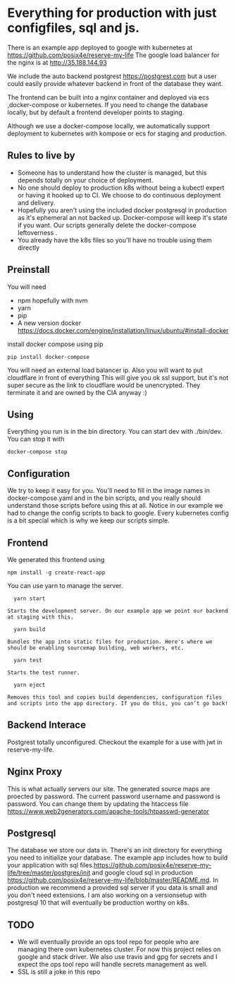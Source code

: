 # Everything for production with just configfiles, sql and js.

There is an example app deployed to google with kubernetes at
https://github.com/posix4e/reserve-my-life
The google load balancer for the nginx is at
http://35.188.144.93

We include the auto backend postgrest
https://postgrest.com but a user could easily provide whatever backend in front of the database they want. 

The frontend can be built into a nginx container and deployed
via ecs ,docker-compose or kubernetes. If you need to change the database locally, but by default a frontend developer points to staging.

Although we use a docker-compose locally, we automatically support
deployment to kubernetes with kompose or ecs for staging and production. 

Rules to live by
--------
- Someone has to understand how the cluster is managed, but this depends totally on your choice of deployment.
- No one should deploy to production k8s without being a kubectl expert or having it hooked up to CI. We choose to do continuous deployment and delivery.
- Hopefully you aren't using the included docker postgresql in production as it's ephemeral an not backed up. Docker-compose will keep it's state if you want. Our scripts generally delete the docker-compose leftoverness . 
- You already have the k8s files so you'll have no trouble using them directly

Preinstall
--------

You will need 
 - npm hopefully with nvm
 - yarn
 - pip
 - A new version docker https://docs.docker.com/engine/installation/linux/ubuntu/#install-docker

install docker compose using pip

```
pip install docker-compose
```
You will need an external load balancer ip. Also you will want to put cloudflare in front of everything
This will give you ok ssl support, but it's not super secure as the link to cloudflare would be unencrypted.
They terminate it and are owned by the CIA anyway :)

Using
--------
Everything you run is in the bin directory. You can start dev with ./bin/dev. You can stop it with

```
docker-compose stop
```

Configuration
--------
We try to keep it easy for you.
You'll need to fill in the image names in docker-compose.yaml and
 in the bin scripts, and you really should understand those scripts 
 before using this at all. Notice in our example we had to change 
 the config scripts to back to google. Every kubernetes config is a bit
 special which is why we keep our scripts simple.


Frontend
--------
We generated this frontend using
```
npm install -g create-react-app
```
You can use yarn to manage the server.
```
  yarn start
```
    Starts the development server. On our example app we point our backend at staging with this.  

```
  yarn build
```
    Bundles the app into static files for production. Here's where we should be enabling sourcemap building, web workers, etc.

```
  yarn test
```
    Starts the test runner.

```
  yarn eject
```
    Removes this tool and copies build dependencies, configuration files
    and scripts into the app directory. If you do this, you can’t go back!


Backend Interace
--------

Postgrest totally unconfigured. Checkout the example for a use with jwt in reserve-my-life.

Nginx Proxy
--------

This is what actually servers our site. The generated source maps are proected by password. The current password username and password is password. You can change them by updating the htaccess file
https://www.web2generators.com/apache-tools/htpasswd-generator


Postgresql
--------

The database we store our data in. There's an init directory for everything you need to initialize your database. The example app includes how to build your application with sql files.https://github.com/posix4e/reserve-my-life/tree/master/postgres/init and google cloud sql in production https://github.com/posix4e/reserve-my-life/blob/master/README.md. In production we recommend a provided sql server if you data is small and you don't need extensions. I am also working on a versionsetup with postgresql 10 that will eventually be production worthy on k8s.  


TODO
--------
- We will eventually provide an ops tool repo for people who are managing there own kubernetes cluster. For now this project relies on google and stack driver. We also use travis and gpg for secrets and I expect the ops tool repo will handle secrets management as well.
- SSL is still a joke in this repo
